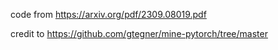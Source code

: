 code from https://arxiv.org/pdf/2309.08019.pdf

credit to https://github.com/gtegner/mine-pytorch/tree/master
